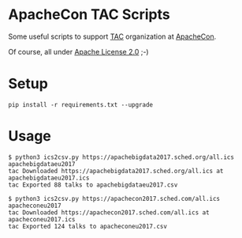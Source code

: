 # ApacheCon TAC Scripts

Some useful scripts to support [TAC](https://www.apache.org/travel/) organization at [ApacheCon](http://apachecon.com/).

Of course, all under [Apache License 2.0](https://www.apache.org/licenses/LICENSE-2.0) ;-)

# Setup

```
pip install -r requirements.txt --upgrade
```

# Usage 

```
$ python3 ics2csv.py https://apachebigdata2017.sched.org/all.ics apachebigdataeu2017
tac Downloaded https://apachebigdata2017.sched.org/all.ics at apachebigdataeu2017.ics
tac Exported 88 talks to apachebigdataeu2017.csv
```

```
$ python3 ics2csv.py https://apachecon2017.sched.com/all.ics apacheconeu2017
tac Downloaded https://apachecon2017.sched.com/all.ics at apacheconeu2017.ics
tac Exported 124 talks to apacheconeu2017.csv
```
